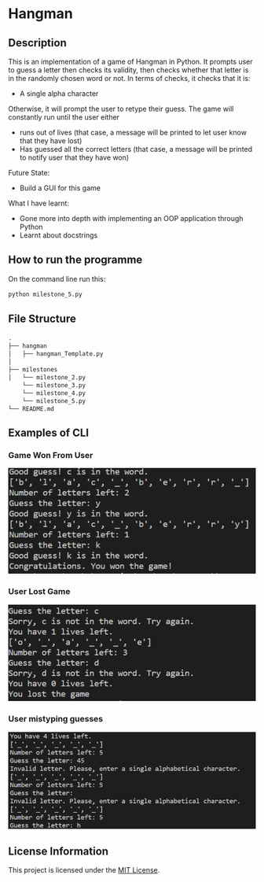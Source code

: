 # Hangman

## Description
This is an implementation of a game of Hangman in Python. It prompts user to guess a letter then checks its validity, then checks whether that letter is in the randomly chosen word or not.
In terms of checks, it checks that it is:
- A single alpha character

Otherwise, it will prompt the user to retype their guess.
The game will constantly run until the user either 
- runs out of lives (that case, a message will be printed to let user know that they have lost)
- Has guessed all the correct letters (that case, a message will be printed to notify user that they have won)

Future State:
- Build a GUI for this game

What I have learnt:
- Gone more into depth with implementing an OOP application through Python
- Learnt about docstrings 

## How to run the programme
On the command line run this:
```bash
python milestone_5.py
```
## File Structure

```tree
.
├── hangman
│   ├── hangman_Template.py
│   
├── milestones
│   └── milestone_2.py
    └── milestone_3.py
    └── milestone_4.py
    └── milestone_5.py
└── README.md

```

## Examples of CLI 
### Game Won From User
![User Won](/images/game_won_example.png)

### User Lost Game
![User Lost](/images/game_lost_example.png)

### User mistyping guesses
![User Mistype](/images/mistype_response_example.png)

## License Information

This project is licensed under the [MIT License](LICENSE).